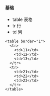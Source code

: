 #### 基础
- table 表格
- tr 行
- td 列
```
<table border="1">
  <tr>
    <td>11</td>
    <td>12</td>
    <td>13</td>
  </tr>
  <tr>
    <td>21</td>
    <td>22</td>
    <td>23</td>
  </tr>
</table>
```